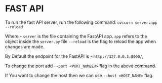 # FAST API

To run the fast API server, run the following command:
`uvicorn server:app --reload`

Where -
    `server` is the file containing the FastAPI app.
    `app` refers to the object inside the `server.py` file
    `--reload` is the flag to reload the app when changes are made.

By Default the endpoint for the FastAPI is - `http://127.0.0.1:8000/`,

To change the port  add `--port <PORT_NUMBER>` flag in the above command.

If You want to change the host then we can use `--host <HOST_NAME>` flag.